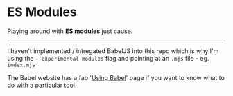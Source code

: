 # ES Modules

Playing around with **ES modules** just cause.

---

I haven't implemented / intregated BabelJS into this repo which is why I'm using the `--experimental-modules` flag and pointing at an `.mjs` file - eg. `index.mjs`

The Babel website has a fab '[Using Babel](https://babeljs.io/setup)' page if you want to know what to do with a particular tool.
